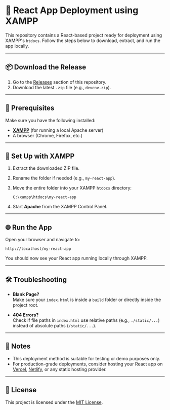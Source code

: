 # 🚀 React App Deployment using XAMPP

This repository contains a React-based project ready for deployment using XAMPP's `htdocs`. Follow the steps below to download, extract, and run the app locally.

---

## 📦 Download the Release

1. Go to the [Releases](https://github.com/skynetbee/ReactNeuralEngine/releases/download/13June2025/devenv.zip) section of this repository.
2. Download the latest `.zip` file (e.g., `devenv.zip`).

---

## 🧩 Prerequisites

Make sure you have the following installed:

- **[XAMPP](https://www.apachefriends.org/index.html)** (for running a local Apache server)
- A browser (Chrome, Firefox, etc.)

---

## 📁 Set Up with XAMPP

1. Extract the downloaded ZIP file.
2. Rename the folder if needed (e.g., `my-react-app`).
3. Move the entire folder into your XAMPP `htdocs` directory:
   ```
   C:\xampp\htdocs\my-react-app
   ```

4. Start **Apache** from the XAMPP Control Panel.

---

## 🌐 Run the App

Open your browser and navigate to:
```
http://localhost/my-react-app
```

You should now see your React app running locally through XAMPP.

---

## 🛠 Troubleshooting

- **Blank Page?**  
  Make sure your `index.html` is inside a `build` folder or directly inside the project root.
  
- **404 Errors?**  
  Check if file paths in `index.html` use relative paths (e.g., `./static/...`) instead of absolute paths (`/static/...`).

---

## 📌 Notes

- This deployment method is suitable for testing or demo purposes only.
- For production-grade deployments, consider hosting your React app on [Vercel](https://vercel.com), [Netlify](https://www.netlify.com), or any static hosting provider.

---

## 🤝 License

This project is licensed under the [MIT License](./LICENSE).
